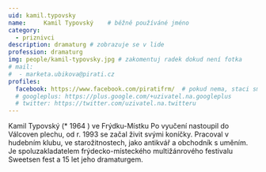```yaml
---
uid: kamil.typovsky
name:     Kamil Typovský  	# běžně používáné jméno
category:
  - priznivci
description: dramaturg # zobrazuje se v lide
profession: dramaturg
img: people/kamil-typovsky.jpg # zakomentuj radek dokud není fotka
# mail:
#  - marketa.ubikova@pirati.cz
profiles:
  facebook: https://www.facebook.com/piratifrm/  # pokud nema, staci smazat tuto radku
  # googleplus: https://plus.google.com/+uzivatel.na.googleplus
  # twitter: https://twitter.com/uzivatel.na.twitteru
---
```

Kamil Typovský (* 1964 ) ve Frýdku-Místku Po vyučení nastoupil do Válcoven plechu, od r. 1993 se začal živit svými koníčky. Pracoval v hudebním klubu, ve starožitnostech, jako antikvář a obchodník s uměním. Je spoluzakladatelem frýdecko-místeckého multižánrového festivalu Sweetsen fest a 15 let jeho dramaturgem.
